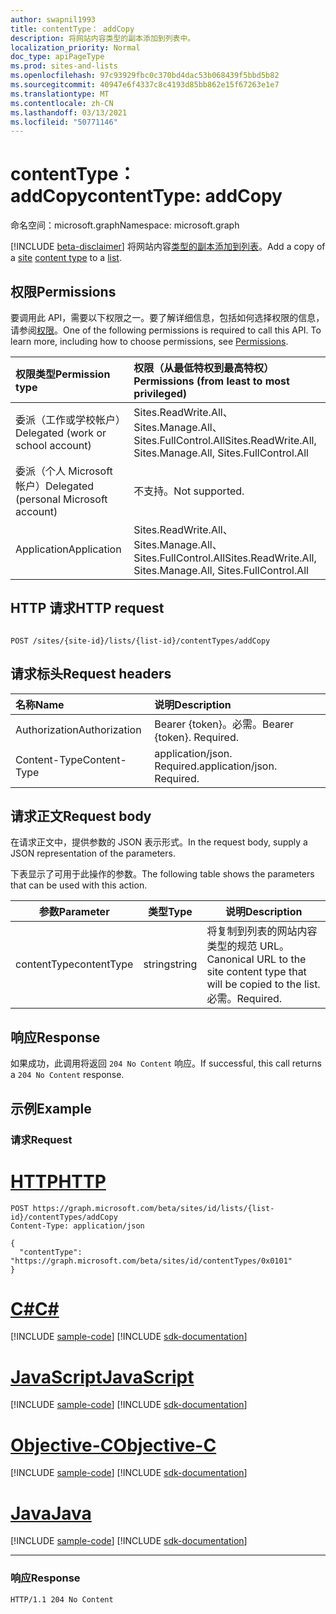 ```yaml
---
author: swapnil1993
title: contentType： addCopy
description: 将网站内容类型的副本添加到列表中。
localization_priority: Normal
doc_type: apiPageType
ms.prod: sites-and-lists
ms.openlocfilehash: 97c93929fbc0c370bd4dac53b068439f5bbd5b82
ms.sourcegitcommit: 40947e6f4337c8c4193d85bb862e15f67263e1e7
ms.translationtype: MT
ms.contentlocale: zh-CN
ms.lasthandoff: 03/13/2021
ms.locfileid: "50771146"
---
```

# <a name="contenttype-addcopy"></a><span data-ttu-id="b453e-103">contentType： addCopy</span><span class="sxs-lookup"><span data-stu-id="b453e-103">contentType: addCopy</span></span>
<span data-ttu-id="b453e-104">命名空间：microsoft.graph</span><span class="sxs-lookup"><span data-stu-id="b453e-104">Namespace: microsoft.graph</span></span>

[!INCLUDE [beta-disclaimer](../../includes/beta-disclaimer.md)]
<span data-ttu-id="b453e-105">将网站内容[类型][site][的副本添加到][contentType][列表][list]。</span><span class="sxs-lookup"><span data-stu-id="b453e-105">Add a copy of a [site][site] [content type][contentType] to a [list][list].</span></span>
 
  

## <a name="permissions"></a><span data-ttu-id="b453e-106">权限</span><span class="sxs-lookup"><span data-stu-id="b453e-106">Permissions</span></span>  

<span data-ttu-id="b453e-p101">要调用此 API，需要以下权限之一。要了解详细信息，包括如何选择权限的信息，请参阅[权限](/graph/permissions_reference.md)。</span><span class="sxs-lookup"><span data-stu-id="b453e-p101">One of the following permissions is required to call this API. To learn more, including how to choose permissions, see [Permissions](/graph/permissions_reference.md).</span></span>

  

|<span data-ttu-id="b453e-109">权限类型</span><span class="sxs-lookup"><span data-stu-id="b453e-109">Permission type</span></span> | <span data-ttu-id="b453e-110">权限（从最低特权到最高特权）</span><span class="sxs-lookup"><span data-stu-id="b453e-110">Permissions (from least to most privileged)</span></span> |
|:--------------------|:---------------------------------------------------------|
|<span data-ttu-id="b453e-111">委派（工作或学校帐户）</span><span class="sxs-lookup"><span data-stu-id="b453e-111">Delegated (work or school account)</span></span> | <span data-ttu-id="b453e-112">Sites.ReadWrite.All、Sites.Manage.All、Sites.FullControl.All</span><span class="sxs-lookup"><span data-stu-id="b453e-112">Sites.ReadWrite.All, Sites.Manage.All, Sites.FullControl.All</span></span>  |
|<span data-ttu-id="b453e-113">委派（个人 Microsoft 帐户）</span><span class="sxs-lookup"><span data-stu-id="b453e-113">Delegated (personal Microsoft account)</span></span> | <span data-ttu-id="b453e-114">不支持。</span><span class="sxs-lookup"><span data-stu-id="b453e-114">Not supported.</span></span> |
|<span data-ttu-id="b453e-115">Application</span><span class="sxs-lookup"><span data-stu-id="b453e-115">Application</span></span> | <span data-ttu-id="b453e-116">Sites.ReadWrite.All、Sites.Manage.All、Sites.FullControl.All</span><span class="sxs-lookup"><span data-stu-id="b453e-116">Sites.ReadWrite.All, Sites.Manage.All, Sites.FullControl.All</span></span> |

  

## <a name="http-request"></a><span data-ttu-id="b453e-117">HTTP 请求</span><span class="sxs-lookup"><span data-stu-id="b453e-117">HTTP request</span></span>
<!-- {
  "blockType": "ignored"
}
-->
```http

POST /sites/{site-id}/lists/{list-id}/contentTypes/addCopy
```

## <a name="request-headers"></a><span data-ttu-id="b453e-118">请求标头</span><span class="sxs-lookup"><span data-stu-id="b453e-118">Request headers</span></span>
|<span data-ttu-id="b453e-119">名称</span><span class="sxs-lookup"><span data-stu-id="b453e-119">Name</span></span>|<span data-ttu-id="b453e-120">说明</span><span class="sxs-lookup"><span data-stu-id="b453e-120">Description</span></span>|
|:---|:---|
|<span data-ttu-id="b453e-121">Authorization</span><span class="sxs-lookup"><span data-stu-id="b453e-121">Authorization</span></span>|<span data-ttu-id="b453e-p102">Bearer {token}。必需。</span><span class="sxs-lookup"><span data-stu-id="b453e-p102">Bearer {token}. Required.</span></span>|
|<span data-ttu-id="b453e-124">Content-Type</span><span class="sxs-lookup"><span data-stu-id="b453e-124">Content-Type</span></span>|<span data-ttu-id="b453e-p103">application/json. Required.</span><span class="sxs-lookup"><span data-stu-id="b453e-p103">application/json. Required.</span></span>|

## <a name="request-body"></a><span data-ttu-id="b453e-127">请求正文</span><span class="sxs-lookup"><span data-stu-id="b453e-127">Request body</span></span>
<span data-ttu-id="b453e-128">在请求正文中，提供参数的 JSON 表示形式。</span><span class="sxs-lookup"><span data-stu-id="b453e-128">In the request body, supply a JSON representation of the parameters.</span></span>

<span data-ttu-id="b453e-129">下表显示了可用于此操作的参数。</span><span class="sxs-lookup"><span data-stu-id="b453e-129">The following table shows the parameters that can be used with this action.</span></span>

|<span data-ttu-id="b453e-130">参数</span><span class="sxs-lookup"><span data-stu-id="b453e-130">Parameter</span></span>|<span data-ttu-id="b453e-131">类型</span><span class="sxs-lookup"><span data-stu-id="b453e-131">Type</span></span>|<span data-ttu-id="b453e-132">说明</span><span class="sxs-lookup"><span data-stu-id="b453e-132">Description</span></span>|
|-|-|-|
|<span data-ttu-id="b453e-133">contentType</span><span class="sxs-lookup"><span data-stu-id="b453e-133">contentType</span></span>| <span data-ttu-id="b453e-134">string</span><span class="sxs-lookup"><span data-stu-id="b453e-134">string</span></span> | <span data-ttu-id="b453e-135">将复制到列表的网站内容类型的规范 URL。</span><span class="sxs-lookup"><span data-stu-id="b453e-135">Canonical URL to the site content type that will be copied to the list.</span></span> <span data-ttu-id="b453e-136">必需。</span><span class="sxs-lookup"><span data-stu-id="b453e-136">Required.</span></span>|

## <a name="response"></a><span data-ttu-id="b453e-137">响应</span><span class="sxs-lookup"><span data-stu-id="b453e-137">Response</span></span>

<span data-ttu-id="b453e-138">如果成功，此调用将返回 `204 No Content` 响应。</span><span class="sxs-lookup"><span data-stu-id="b453e-138">If successful, this call returns a `204 No Content` response.</span></span>

## <a name="example"></a><span data-ttu-id="b453e-139">示例</span><span class="sxs-lookup"><span data-stu-id="b453e-139">Example</span></span>

### <a name="request"></a><span data-ttu-id="b453e-140">请求</span><span class="sxs-lookup"><span data-stu-id="b453e-140">Request</span></span>

# <a name="http"></a>[<span data-ttu-id="b453e-141">HTTP</span><span class="sxs-lookup"><span data-stu-id="b453e-141">HTTP</span></span>](#tab/http)
<!-- {
  "blockType": "request",
  "name": "contenttype_addcopy"
}
-->
```http
POST https://graph.microsoft.com/beta/sites/id/lists/{list-id}/contentTypes/addCopy
Content-Type: application/json

{
  "contentType": "https://graph.microsoft.com/beta/sites/id/contentTypes/0x0101"
}
```
# <a name="c"></a>[<span data-ttu-id="b453e-142">C#</span><span class="sxs-lookup"><span data-stu-id="b453e-142">C#</span></span>](#tab/csharp)
[!INCLUDE [sample-code](../includes/snippets/csharp/contenttype-addcopy-csharp-snippets.md)]
[!INCLUDE [sdk-documentation](../includes/snippets/snippets-sdk-documentation-link.md)]

# <a name="javascript"></a>[<span data-ttu-id="b453e-143">JavaScript</span><span class="sxs-lookup"><span data-stu-id="b453e-143">JavaScript</span></span>](#tab/javascript)
[!INCLUDE [sample-code](../includes/snippets/javascript/contenttype-addcopy-javascript-snippets.md)]
[!INCLUDE [sdk-documentation](../includes/snippets/snippets-sdk-documentation-link.md)]

# <a name="objective-c"></a>[<span data-ttu-id="b453e-144">Objective-C</span><span class="sxs-lookup"><span data-stu-id="b453e-144">Objective-C</span></span>](#tab/objc)
[!INCLUDE [sample-code](../includes/snippets/objc/contenttype-addcopy-objc-snippets.md)]
[!INCLUDE [sdk-documentation](../includes/snippets/snippets-sdk-documentation-link.md)]

# <a name="java"></a>[<span data-ttu-id="b453e-145">Java</span><span class="sxs-lookup"><span data-stu-id="b453e-145">Java</span></span>](#tab/java)
[!INCLUDE [sample-code](../includes/snippets/java/contenttype-addcopy-java-snippets.md)]
[!INCLUDE [sdk-documentation](../includes/snippets/snippets-sdk-documentation-link.md)]

---




### <a name="response"></a><span data-ttu-id="b453e-146">响应</span><span class="sxs-lookup"><span data-stu-id="b453e-146">Response</span></span>


<!-- { "blockType": "response" } -->

```http
HTTP/1.1 204 No Content

```

[site]: ../resources/site.md
[list]: ../resources/list.md
[contentType]: ../resources/contentType.md
